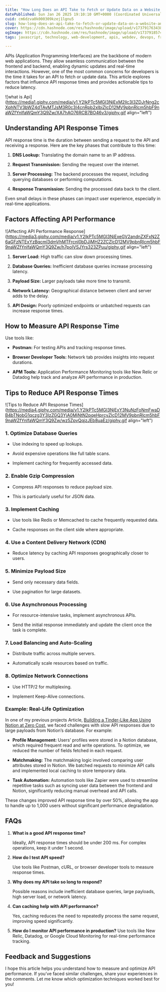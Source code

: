 ```yaml
---
title: "How Long Does an API Take to Fetch or Update Data on a Website, and How Can We Optimise It?"
datePublished: Sun Jan 26 2025 19:10:10 GMT+0000 (Coordinated Universal Time)
cuid: cm6dzva0k000309kzej1lgnu5
slug: how-long-does-an-api-take-to-fetch-or-update-data-on-a-website-and-how-can-we-optimise-it
cover: https://cdn.hashnode.com/res/hashnode/image/upload/v1737917634389/4eb10130-4248-4c93-857c-dfb39f8e0047.png
ogImage: https://cdn.hashnode.com/res/hashnode/image/upload/v1737918574890/79edf607-cc3a-4234-9a8c-962399395c33.png
tags: javascript, technology, web-development, apis, webdev, devops, frontend-development, load-balancing, devops-articles, backend-developments, chaiaurcode, chaicode

---
```


APIs (Application Programming Interfaces) are the backbone of modern web applications. They allow seamless communication between the frontend and backend, enabling dynamic updates and real-time interactions. However, one of the most common concerns for developers is the time it takes for an API to fetch or update data. This article explores factors that influence API response times and provides actionable tips to reduce latency.

![what is Api](https://media1.giphy.com/media/v1.Y2lkPTc5MGI3NjExM2llc3l3ZDJrNng2cXphNTV3bWZ4dTAyMTJsM3R0c3I4cnRpb2xlbiZlcD12MV9pbnRlcm5hbF9naWZfYnlfaWQmY3Q9Zw/XA7hAO76RCB7BO46v3/giphy.gif align="left")

## Understanding API Response Times

API response time is the duration between sending a request to the API and receiving a response. Here are the key phases that contribute to this time:

1. **DNS Lookup:** Translating the domain name to an IP address.
    
2. **Request Transmission:** Sending the request over the internet.
    
3. **Server Processing:** The backend processes the request, including querying databases or performing computations.
    
4. **Response Transmission:** Sending the processed data back to the client.
    

Even small delays in these phases can impact user experience, especially in real-time applications.

## Factors Affecting API Performance

![Affecting API Performance Response](https://media3.giphy.com/media/v1.Y2lkPTc5MGI3NjExeGV2andnZXFxN2Z6aGFzNTExYzBqcml3dmVhMTFrcnl0bDJjMHZ2ZCZlcD12MV9pbnRlcm5hbF9naWZfYnlfaWQmY3Q9Zw/h7poIVSJYrs323ZPuu/giphy.gif align="left")

1. **Server Load:** High traffic can slow down processing times.
    
2. **Database Queries:** Inefficient database queries increase processing latency.
    
3. **Payload Size:** Larger payloads take more time to transmit.
    
4. **Network Latency:** Geographical distance between client and server adds to the delay.
    
5. **API Design:** Poorly optimized endpoints or unbatched requests can increase response times.
    

## How to Measure API Response Time

Use tools like:

* **Postman:** For testing APIs and tracking response times.
    
* **Browser Developer Tools:** Network tab provides insights into request durations.
    
* **APM Tools:** Application Performance Monitoring tools like New Relic or Datadog help track and analyze API performance in production.
    

## Tips to Reduce API Response Times

![Tips to Reduce API Response Times](https://media4.giphy.com/media/v1.Y2lkPTc5MGI3NjExY3NuNzFoNmFwaDB4bTNobG1qczg3Y3IzZGQ3YjA0MjNtN2pqeHprcyZlcD12MV9pbnRlcm5hbF9naWZfYnlfaWQmY3Q9Zw/wz5ZpvQqjzJEb8uaEz/giphy.gif align="left")

### 1\. **Optimize Database Queries**

* Use indexing to speed up lookups.
    
* Avoid expensive operations like full table scans.
    
* Implement caching for frequently accessed data.
    

### 2\. **Enable Gzip Compression**

* Compress API responses to reduce payload size.
    
* This is particularly useful for JSON data.
    

### 3\. **Implement Caching**

* Use tools like Redis or Memcached to cache frequently requested data.
    
* Cache responses on the client side where appropriate.
    

### 4\. **Use a Content Delivery Network (CDN)**

* Reduce latency by caching API responses geographically closer to users.
    

### 5\. **Minimize Payload Size**

* Send only necessary data fields.
    
* Use pagination for large datasets.
    

### 6\. **Use Asynchronous Processing**

* For resource-intensive tasks, implement asynchronous APIs.
    
* Send the initial response immediately and update the client once the task is complete.
    

### 7\. **Load Balancing and Auto-Scaling**

* Distribute traffic across multiple servers.
    
* Automatically scale resources based on traffic.
    

### 8\. **Optimize Network Connections**

* Use HTTP/2 for multiplexing.
    
* Implement Keep-Alive connections.
    

### Example: Real-Life Optimization

In one of my previous projects Article, [Building a Tinder-Like App Using Notion at Zero Cost](https://rudrakshladdha.hashnode.dev/building-a-tinder-like-app-using-notion-at-zero-cost), we faced challenges with slow API responses due to large payloads from Notion’s database. For example:

* **Profile Management:** Users’ profiles were stored in a Notion database, which required frequent read and write operations. To optimize, we reduced the number of fields fetched in each request.
    
* **Matchmaking:** The matchmaking logic involved comparing user attributes stored in Notion. We batched requests to minimize API calls and implemented local caching to store temporary data.
    
* **Task Automation:** Automation tools like Zapier were used to streamline repetitive tasks such as syncing user data between the frontend and Notion, significantly reducing manual overhead and API calls.
    

These changes improved API response time by over 50%, allowing the app to handle up to 1,000 users without significant performance degradation.

## FAQs

1. **What is a good API response time?**
    
    Ideally, API response times should be under 200 ms. For complex operations, keep it under 1 second.
    
2. **How do I test API speed?**
    
    Use tools like Postman, cURL, or browser developer tools to measure response times.
    
3. **Why does my API take so long to respond?**
    
    Possible reasons include inefficient database queries, large payloads, high server load, or network latency.
    
4. **Can caching help with API performance?**
    
    Yes, caching reduces the need to repeatedly process the same request, improving speed significantly.
    
5. **How do I monitor API performance in production?** Use tools like New Relic, Datadog, or Google Cloud Monitoring for real-time performance tracking.
    

## Feedback and Suggestions

I hope this article helps you understand how to measure and optimize API performance. If you’ve faced similar challenges, share your experiences in the comments. Let me know which optimization techniques worked best for you!